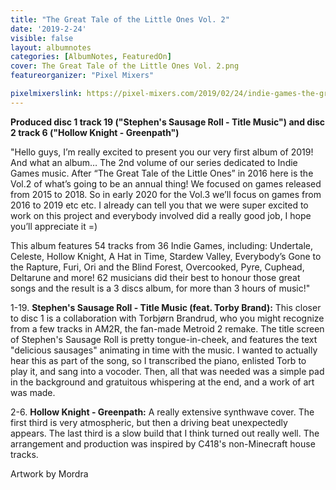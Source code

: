 ```yaml
---
title: "The Great Tale of the Little Ones Vol. 2"
date: '2019-2-24'
visible: false
layout: albumnotes
categories: [AlbumNotes, FeaturedOn]
cover: The Great Tale of the Little Ones Vol. 2.png
featureorganizer: "Pixel Mixers"

pixelmixerslink: https://pixel-mixers.com/2019/02/24/indie-games-the-great-tale-of-the-little-ones-vol-2-tribute-album/
---
```

**Produced disc 1 track 19 ("Stephen's Sausage Roll - Title Music") and disc 2 track 6 ("Hollow Knight - Greenpath")**

"Hello guys, I’m really excited to present you our very first album of 2019!
And what an album… The 2nd volume of our series dedicated to Indie Games music.
After “The Great Tale of the Little Ones” in 2016 here is the Vol.2 of what’s going to be an annual thing!
We focused on games released from 2015 to 2018. So in early 2020 for the Vol.3 we’ll focus on games from 2016 to 2019 etc etc.
I already can tell you that we were super excited to work on this project and everybody involved did a really good job, I hope you’ll appreciate it =)

This album features 54 tracks from 36 Indie Games, including: Undertale, Celeste, Hollow Knight, A Hat in Time, Stardew Valley, Everybody’s Gone to the Rapture, Furi, Ori and the Blind Forest, Overcooked, Pyre, Cuphead, Deltarune and more!
62 musicians did their best to honour those great songs and the result is a 3 discs album, for more than 3 hours of music!"

1-19\. **Stephen's Sausage Roll - Title Music (feat. Torby Brand):** This closer to disc 1 is a collaboration with Torbjørn Brandrud, who you might recognize from a few tracks in AM2R, the fan-made Metroid 2 remake. The title screen of Stephen's Sausage Roll is pretty tongue-in-cheek, and features the text "delicious sausages" animating in time with the music. I wanted to actually hear this as part of the song, so I transcribed the piano, enlisted Torb to play it, and sang into a vocoder. Then, all that was needed was a simple pad in the background and gratuitous whispering at the end, and a work of art was made.

2-6\. **Hollow Knight - Greenpath:** A really extensive synthwave cover. The first third is very atmospheric, but then a driving beat unexpectedly appears. The last third is a slow build that I think turned out really well. The arrangement and production was inspired by C418's non-Minecraft house tracks.

Artwork by Mordra
